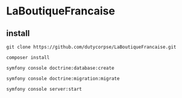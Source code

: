 # LaBoutiqueFrancaise

## install

`git clone https://github.com/dutycorpse/LaBoutiqueFrancaise.git`

`composer install`

`symfony console doctrine:database:create`

`symfony console doctrine:migration:migrate`

`symfony console server:start`

